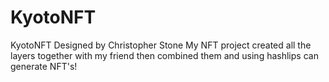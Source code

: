 # KyotoNFT
KyotoNFT Designed by Christopher Stone
My NFT project created all the layers together with my friend 
then combined them and using hashlips can generate NFT's!

